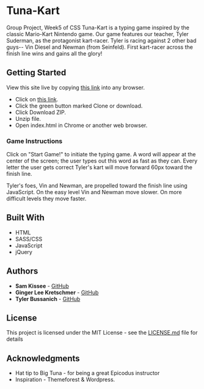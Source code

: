 # Tuna-Kart

Group Project, Week5 of CSS
Tuna-Kart is a typing game inspired by the classic Mario-Kart Nintendo game. Our game features our teacher, Tyler Suderman, as the protagonist kart-racer. Tyler is racing against 2 other bad guys-- Vin Diesel and Newman (from Seinfeld). First kart-racer across the finish line wins and gains all the glory!

## Getting Started

View this site live by copying [this link](https://ferociousfox/github.io/Tuna-Kart/) into any browser.

* Click on [this link](https://github.com/ferociousfox/Tuna-Kart).
* Click the green button marked Clone or download.
* Click Download ZIP.
* Unzip file.
* Open index.html in Chrome or another web browser.

### Game Instructions

Click on "Start Game!" to initiate the typing game. A word will appear at the center of the screen; the user types out this word as fast as they can.  Every letter the user gets correct Tyler's kart will move forward 60px toward the finish line.

Tyler's foes, Vin and Newman, are propelled toward the finish line using JavaScript. On the easy level Vin and Newman move slower. On more difficult levels they move faster.


## Built With

* HTML
* SASS/CSS
* JavaScript
* jQuery

## Authors

* **Sam Kissee** - [GitHub](https://github.com/samkisse)
* **Ginger Lee Kretschmer** - [GitHub](https://github.com/gingerlee)
* **Tyler Bussanich** - [GitHub](https://github.com/tbssnch)



## License

This project is licensed under the MIT License - see the [LICENSE.md](LICENSE.md) file for details

## Acknowledgments

* Hat tip to Big Tuna - for being a great Epicodus instructor
* Inspiration - Themeforest & Wordpress.
